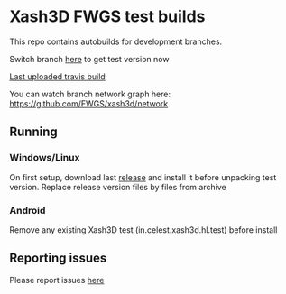 # Xash3D FWGS test builds

This repo contains autobuilds for development branches.

Switch branch [here](https://github.com/FWGS/xash3d-deploy/branches) to get test version now

[Last uploaded travis build](https://github.com/FWGS/xash3d-deploy/blob/travis-latest/README.md)

You can watch branch network graph here:
https://github.com/FWGS/xash3d/network

## Running

### Windows/Linux

On first setup, download last [release](https://github.com/FWGS/xash3d/releases) and install it before unpacking test version. Replace release version files by files from archive

### Android

Remove any existing Xash3D test (in.celest.xash3d.hl.test) before install

## Reporting issues

Please report issues [here](https://github.com/FWGS/xash3d/issues)
